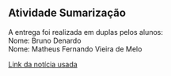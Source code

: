 ## Atividade Sumarização

A entrega foi realizada em duplas pelos alunos:\
Nome: Bruno Denardo\
Nome: Matheus Fernando Vieira de Melo

[Link da notícia usada](https://g1.globo.com/ciencia/noticia/2025/06/19/mumia-pre-inca-de-mil-anos-e-encontrada-em-escavacao-de-gasoduto-no-peru-fotos.ghtml)